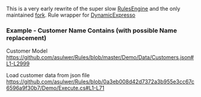 This is a very early rewrite of the super slow [RulesEngine](https://github.com/microsoft/RulesEngine) and the only maintained [fork](https://github.com/asulwer/RulesEngine).  Rule wrapper for [DynamicExpresso](https://github.com/dynamicexpresso/DynamicExpresso)

### Example - Customer Name Contains (with possible Name replacement)

Customer Model
https://github.com/asulwer/Rules/blob/master/Demo/Data/Customers.json#L1-L2999

Load customer data from json file
https://github.com/asulwer/Rules/blob/0a3eb008d42d7372a3b955e3cc67c6596a9f30b7/Demo/Execute.cs#L1-L71